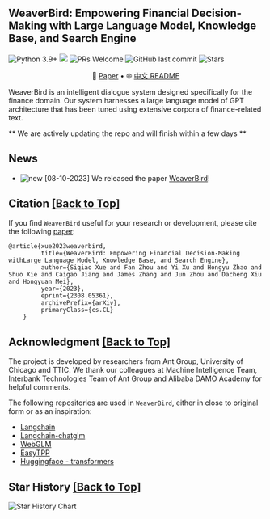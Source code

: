 ## WeaverBird: Empowering Financial Decision-Making with Large Language Model, Knowledge Base, and Search Engine

![Python 3.9+](https://img.shields.io/badge/python-3.9+-blue.svg)
![](https://img.shields.io/badge/license-Apache-000000.svg)
![PRs Welcome](https://img.shields.io/badge/PRs-Welcome-green) 
![GitHub last commit](https://img.shields.io/github/last-commit/ant-research/fin_domain_llm)
![Stars](https://img.shields.io/github/stars/ant-research/fin_domain_llm)

<p align="center">📃 <a href="https://arxiv.org/abs/2308.05361" target="_blank">Paper</a> • 🌐 <a href="https://github.com/ant-research/fin_domain_llm/blob/main/README_zh.md" target="_blank">中文 README</a> 
         

WeaverBird is an intelligent dialogue system designed specifically for the finance domain. Our system harnesses a large language model of GPT architecture that has been tuned using extensive corpora of finance-related text.


** We are actively updating the repo and will finish within a few days  **

<span id='top'/>



## News
<span id='news'/>

- ![new](https://img.alicdn.com/imgextra/i4/O1CN01kUiDtl1HVxN6G56vN_!!6000000000764-2-tps-43-19.png) [08-10-2023] We released the paper [WeaverBird](https://arxiv.org/abs/2308.05361)!


## Citation <a href='#top'>[Back to Top]</a>

<span id='citation'/>

If you find `WeaverBird` useful for your research or development, please cite the following <a href="https://arxiv.org/abs/2308.05361" target="_blank">paper</a>:
```
@article{xue2023weaverbird,
         title={WeaverBird: Empowering Financial Decision-Making withLarge Language Model, Knowledge Base, and Search Engine},
         author={Siqiao Xue and Fan Zhou and Yi Xu and Hongyu Zhao and Shuo Xie and Caigao Jiang and James Zhang and Jun Zhou and Dacheng Xiu and Hongyuan Mei},
         year={2023},
         eprint={2308.05361},
         archivePrefix={arXiv},
         primaryClass={cs.CL}
    }
```

## Acknowledgment <a href='#top'>[Back to Top]</a>
<span id='acknowledgment'/>

The project is developed by researchers from Ant Group, University of Chicago and TTIC. We thank our colleagues at Machine
    Intelligence Team, Interbank Technologies Team of Ant Group and Alibaba DAMO Academy for helpful comments.

The following repositories are used in `WeaverBird`, either in close to original form or as an inspiration:

- [Langchain](https://github.com/langchain-ai/langchain)
- [Langchain-chatglm](https://github.com/chatchat-space/Langchain-Chatchat)
- [WebGLM](https://github.com/THUDM/WebGLM)
- [EasyTPP](https://github.com/ant-research/EasyTemporalPointProcess)
- [Huggingface - transformers](https://github.com/huggingface/transformers)


## Star History <a href='#top'>[Back to Top]</a>
<span id='star-history'/>

![Star History Chart](https://api.star-history.com/svg?repos=ant-research/fin_domain_llm&type=Date)


